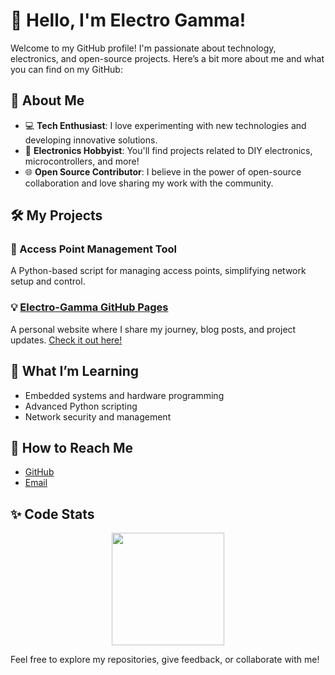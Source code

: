 # 👋 Hello, I'm Electro Gamma!

Welcome to my GitHub profile! I'm passionate about technology, electronics, and open-source projects. Here’s a bit more about me and what you can find on my GitHub:

## 🚀 About Me

- 💻 **Tech Enthusiast**: I love experimenting with new technologies and developing innovative solutions.
- 🔧 **Electronics Hobbyist**: You'll find projects related to DIY electronics, microcontrollers, and more!
- 🌐 **Open Source Contributor**: I believe in the power of open-source collaboration and love sharing my work with the community.

## 🛠️ My Projects

### 📡 Access Point Management Tool
A Python-based script for managing access points, simplifying network setup and control.

### 💡 [Electro-Gamma GitHub Pages](https://github.com/Electro-Gamma/)
A personal website where I share my journey, blog posts, and project updates. [Check it out here!](https://electro-gamma.github.io/Electro-Gamma/)

## 🌱 What I’m Learning
- Embedded systems and hardware programming
- Advanced Python scripting
- Network security and management

## 🤝 How to Reach Me
- [GitHub](https://github.com/Electro-Gamma)
- [Email](mailto:youremail@example.com)
## ✨ Code Stats

  <p align = "center">
    <img align="center" src="https://github-readme-stats-eight-theta.vercel.app/api/top-langs/?username=Electro-Gamma&langs_count=10&layout=compact&theme=material-palenight&hide_border=true&bg_color=000000&title_color=5C9E31&icon_color=F8D866" height="180em" />
  </p>
Feel free to explore my repositories, give feedback, or collaborate with me!
